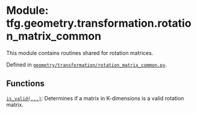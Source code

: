 <div itemscope itemtype="http://developers.google.com/ReferenceObject">
<meta itemprop="name" content="tfg.geometry.transformation.rotation_matrix_common" />
<meta itemprop="path" content="Stable" />
</div>

# Module: tfg.geometry.transformation.rotation_matrix_common

This module contains routines shared for rotation matrices.



Defined in [`geometry/transformation/rotation_matrix_common.py`](https://github.com/tensorflow/graphics/blob/master/tensorflow_graphics/geometry/transformation/rotation_matrix_common.py).

<!-- Placeholder for "Used in" -->


## Functions

[`is_valid(...)`](../../../tfg/geometry/transformation/rotation_matrix_common/is_valid.md): Determines if a matrix in K-dimensions is a valid rotation matrix.

